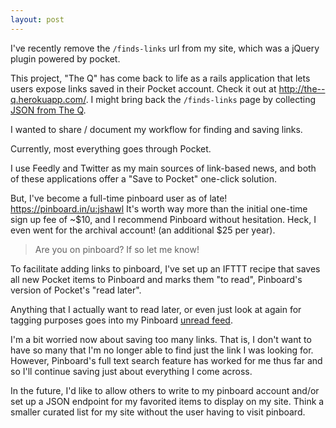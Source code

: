 ```yaml
---
layout: post
---
```


I've recently remove the `/finds-links` url from my site, which was a jQuery plugin powered by pocket.

This project, "The Q" has come back to life as a rails application that lets users expose links saved in
their Pocket account. Check it out at <http://the--q.herokuapp.com/>. I might bring back the `/finds-links` page
by collecting [JSON from The Q](http://the--q.herokuapp.com/jshawl/css.json).

I wanted to share / document my workflow for finding and saving links.

Currently, most everything goes through Pocket.

I use Feedly and Twitter as my main sources of link-based news, and both of these applications
offer a "Save to Pocket" one-click solution.

But, I've become a full-time pinboard user as of late! <https://pinboard.in/u:jshawl> It's worth way more
than the initial one-time sign up fee of ~$10, and I recommend Pinboard without hesitation. Heck, I even
went for the archival account! (an additional $25 per year).

>Are you on pinboard? If so let me know!

To facilitate adding links to pinboard, I've set up an IFTTT recipe that saves all new Pocket items
to Pinboard and marks them "to read", Pinboard's version of Pocket's "read later".

Anything that I actually want to read later, or even just look at again for tagging purposes goes into
my Pinboard [unread feed](https://pinboard.in/u:jshawl/unread/).

I'm a bit worried now about saving too many links. That is, I don't want to have so many that I'm no longer able
to find just the link I was looking for. However, Pinboard's full text search feature has worked for me thus far
and so I'll continue saving just about everything I come across.

In the future, I'd like to allow others to write to my pinboard account and/or set up a JSON endpoint for my favorited
items to display on my site. Think a smaller curated list for my site without the user having to visit pinboard.